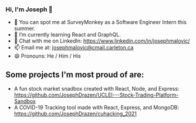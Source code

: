 ### Hi, I'm Joseph 👋

- 🔭 You can spot me at SurveyMonkey as a Software Engineer Intern this summer.
- 🌱 I’m currently learning React and GraphQL.
- 💬 Chat with me on LinkedIn: https://www.linkedin.com/in/josephmalovic/
- 📫 Email me at: josephmalovic@cmail.carleton.ca
- 😄 Pronouns: He / Him / His

## Some projects I'm most proud of are: 

- A fun stock market snadbox created with React, Node, and Express: https://github.com/JosephDrazen/UCLEI---Stock-Trading-Platform-Sandbox
- A COVID-19 Tracking tool made with React, Express, and MongoDB: https://github.com/JosephDrazen/cuhacking_2021
